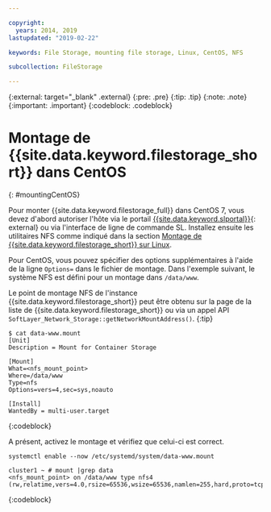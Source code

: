 ```yaml
---

copyright:
  years: 2014, 2019
lastupdated: "2019-02-22"

keywords: File Storage, mounting file storage, Linux, CentOS, NFS

subcollection: FileStorage

---
```

{:external: target="_blank" .external}
{:pre: .pre}
{:tip: .tip}
{:note: .note}
{:important: .important}
{:codeblock: .codeblock}


# Montage de {{site.data.keyword.filestorage_short}} dans CentOS
{: #mountingCentOS}

Pour monter {{site.data.keyword.filestorage_full}} dans CentOS 7, vous devez d'abord autoriser l'hôte via le portail [{{site.data.keyword.slportal}}](https://control.softlayer.com/){: external} ou via l'interface de ligne de commande SL. Installez ensuite les utilitaires NFS comme indiqué dans la section [Montage de {{site.data.keyword.filestorage_short}} sur Linux](/docs/infrastructure/FileStorage?topic=FileStorage-mountingLinux).

Pour CentOS, vous pouvez spécifier des options supplémentaires à l'aide de la ligne `Options=` dans le fichier de montage. Dans l'exemple suivant, le système NFS est défini pour un montage dans `/data/www`.

Le point de montage NFS de l'instance {{site.data.keyword.filestorage_short}} peut être obtenu sur la page de la liste de {{site.data.keyword.filestorage_short}} ou via un appel API `SoftLayer_Network_Storage::getNetworkMountAddress()`.
{:tip}

```
$ cat data-www.mount
[Unit]
Description = Mount for Container Storage

[Mount]
What=<nfs_mount_point>
Where=/data/www
Type=nfs
Options=vers=4,sec=sys,noauto

[Install]
WantedBy = multi-user.target
```
{:codeblock}

A présent, activez le montage et vérifiez que celui-ci est correct.

```
systemctl enable --now /etc/systemd/system/data-www.mount

cluster1 ~ # mount |grep data
<nfs_mount_point> on /data/www type nfs4 (rw,relatime,vers=4.0,rsize=65536,wsize=65536,namlen=255,hard,proto=tcp,port=0,timeo=600,retrans=2,sec=sys,clientaddr=10.81.x.x,local_lock=none,addr=10.1.x.x)
```
{:codeblock}
